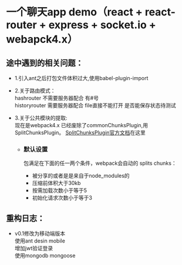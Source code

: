 # 一个聊天app demo（react + react-router + express + socket.io + webapck4.x）


## 途中遇到的相关问题：

 - 1.引入ant之后打包文件体积过大,使用babel-plugin-import

 - 2.关于路由模式：   
    hashrouter 不需要服务器配合  有#号    
    historyrouter 需要服务器配合  file直接不能打开  是否能保存状态待测试

- 3.关于公共模块的提取:   
  现在是webpack4.x  已经废除了commonChunksPlugin,用SplitChunksPlugin。
  [SplitChunksPlugin官方文档](https://webpack.js.org/plugins/split-chunks-plugin/#src/components/Sidebar/Sidebar.jsx)在这里

  - ### 默认设置

    包满足在下面的任一两个条件，webpack会自动的 splits chunks：
    -  被分享的或者是是来自于node_modules的
    -  压缩前体积大于30kb
    -  按需加载次数小于等于5
    -  初始化请求次数小于等于3




  

##  重构日志：

- v0.1修改为移动端版本  
  使用ant desin mobile  
  增加jwt验证登录  
  使用mongodb mongoose